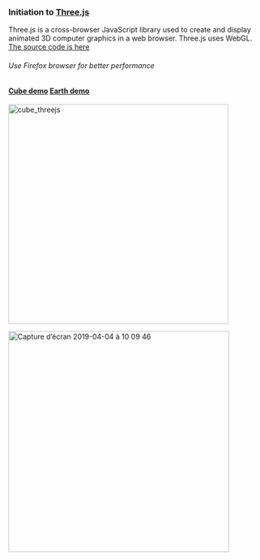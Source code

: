 ### Initiation to [Three.js](https://threejs.org)

Three.js is a cross-browser JavaScript library used to create and display animated 3D computer graphics in a web browser. Three.js uses WebGL. [The source code is here](https://github.com/mrdoob/three.js/)

###### Use Firefox browser for better performance 
#### [Cube demo](https://sboez.github.io/Three.js/cube/index.html) [Earth demo](https://sboez.github.io/Three.js/earth/index.html)

[<img width="434" alt="cube_threejs" src="https://user-images.githubusercontent.com/23494780/55540236-dcd37300-56c2-11e9-832b-f6d7fc8b5244.png">](https://sboez.github.io/Three.js/cube/index.html)

[<img width="436" alt="Capture d’écran 2019-04-04 à 10 09 46" src="https://user-images.githubusercontent.com/23494780/55540311-07bdc700-56c3-11e9-9e3d-27bbc0b3a38f.png">](https://sboez.github.io/Three.js/earth/index.html)